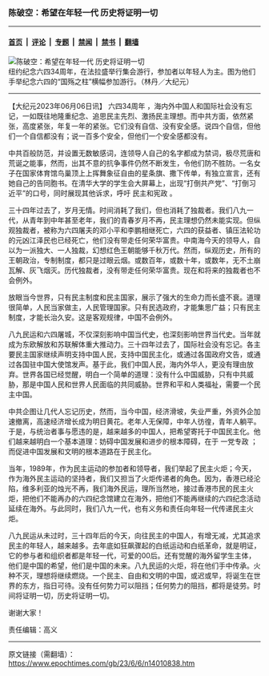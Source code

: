 ### 陈破空：希望在年轻一代 历史将证明一切

---

#### [首页](../../../..?n14010838) &nbsp;|&nbsp; [评论](../../../../../epoch-comment?n14010838) &nbsp;|&nbsp; [专题](../../../../../epoch-special?n14010838) &nbsp;|&nbsp; [禁闻](../../../../../epoch-news?n14010838) &nbsp;|&nbsp; [禁书](../../../../../books?n14010838) &nbsp;|&nbsp; [翻墙](https://github.com/gfw-breaker/nogfw/blob/master/README.md?n14010838)


<div><img alt="陈破空：希望在年轻一代 历史将证明一切" class="attachment-djy_600_400 size-djy_600_400 wp-post-image" src="https://i.epochtimes.com/assets/uploads/2023/06/id14010848-166601-.jpeg"/>
<div class="caption">
 纽约纪念六四34周年，在法拉盛举行集会游行，参加者以年轻人为主。图为他们手举纪念六四的“国殇之柱”横幅参加游行。（林丹／大纪元）
</div></div><hr/><div class="post_content" id="artbody" itemprop="articleBody">
 <!-- article content begin -->
 <p>
  【大纪元2023年06月06日讯】
  <ok href="https://www.epochtimes.com/gb/tag/%E5%85%AD%E5%9B%9B34%E5%91%A8%E5%B9%B4.html">
   六四34周年
  </ok>
  ，海内外中国人和国际社会没有忘记，一如既往地隆重纪念、追思民主先烈、激扬民主理想。而中共方面，依然紧张，高度紧张，年复一年的紧张。它们没有自信、没有安全感。说四个自信，但他们一个自信都没有；说一百多个安全，但他们一个安全感都没有。
 </p>
 <p>
  中共百般防范，并设置无数敏感词，连领导人自己的名字都成为禁词，极尽荒唐和荒诞之能事，然而，出其不意的抗争事件仍然不断发生，令他们防不胜防。一名女子在国家体育馆鸟巢顶上上挥舞象征自由的星条旗、撒下传单，有独立宣言，还有她自己的告同胞书。在清华大学的学生会大屏幕上，出现“打倒共产党”、“打倒习近平”的口号，同时展现其他诉求，呼吁
  <ok href="https://www.epochtimes.com/gb/tag/%E6%B0%91%E4%B8%BB%E5%92%8C%E5%AE%AA%E6%94%BF.html">
   民主和宪政
  </ok>
  。
 </p>
 <p>
  三十四年过去了，岁月无情。时间消耗了我们，但也消耗了独裁者。我们八九一代，从青年到中年甚至老年，我们的青春岁月不再，民主理想仍然未能实现。但纵观独裁者，被称为六四屠夫的邓小平和李鹏相继死亡，六四的获益者、镇压法轮功的元凶江泽民也已经死亡，他们没有带走任何荣华富贵。中南海今天的领导人，自以为一派独大、一人独裁，幻想红色王朝能够千秋万代。然而，纵观历史，所有的王朝政治，专制制度，都只是过眼云烟。或数百年，或数十年，或数年，无不土崩瓦解、灰飞烟灭。历代独裁者，没有带走任何荣华富贵。现在和将来的独裁者也不会例外。
 </p>
 <p>
  放眼当今世界，只有民主制度和民主国家，展示了强大的生命力而长盛不衰。道理很简单，人民当家做主，人民管理国家。只有民选政府，才能集思广益；只有民主制度，才能长治久安。这是客观规律，中国不会例外。
 </p>
 <p>
  八九民运和六四屠城，不仅深刻影响中国当代史，也深刻影响世界当代史。当年就成为东欧解放和苏联解体重大推动力。三十四年过去了，国际社会没有忘记。各主要民主国家继续声明支持中国人民，支持中国民主化，或通过各国政府文告，或通过各国驻中国大使馆发声。基于此，我们中国人民，海内外华人，更没有理由放弃。世界各国已经觉醒，明白一个简单的道理：没有什么中国威胁，只有中共威胁，那是中国人民和世界人民面临的共同威胁。世界和平和人类福祉，需要一个民主中国。
 </p>
 <p>
  中共企图让几代人忘记历史，然而，当今中国，经济滑坡，失业严重，外资外企加速撤离，高速经济增长成为明日黄花。老年人无保障，中年人彷徨，青年人躺平。于是，与统治者事与愿违的是，越来越多的中国人，把希望寄托于中国民主化。他们越来越明白一个基本道理：妨碍中国发展和进步的根本障碍，在于
  <ok href="https://www.epochtimes.com/gb/tag/%E4%B8%80%E5%85%9A%E4%B8%93%E6%94%BF.html">
   一党专政
  </ok>
  ；而促进中国发展和文明的根本道路在于民主化。
 </p>
 <p>
  当年，1989年，作为民主运动的参加者和领导者，我们举起了民主火炬；今天，作为海外民主运动的坚持者，我们又担当了火炬传递者的角色。因为，香港已经沦陷，维多利亚的烛光不再，我们海外民运，理所当然地，接过香港市民的民主火炬，把他们不能再办的六四纪念馆建立在海外，把他们不能再继续的六四纪念活动延续在海外。与此同时，我们八九一代，也有义务和责任向年轻一代传递民主火炬。
 </p>
 <p>
  八九民运从未过时，三十四年后的今天，向往民主的中国人，有增无减，尤其追求民主的年轻人，越来越多。去年底如狂飙骤起的白纸运动和白纸革命，就是明证，它的参与者和组织者都是年轻一代，可爱的00后。还有觉醒的海外留学生主体，他们是中国的希望，他们是中国的未来。八九民运的火炬，将在他们手中传承。火种不灭，理想将继续燃烧。一个民主、自由和文明的中国，或迟或早，将诞生在世界的东方，指日可待。没有任何势力可以阻挡；任何势力的阻挡，都将是徒劳。时间将证明一切，历史将证明一切。
 </p>
 <p>
  谢谢大家！
 </p>
 <p>
  责任编辑：高义
 </p>
 <!-- article content end -->
 <div id="below_article_ad">
 </div>
</div>


---

原文链接（需翻墙）：https://www.epochtimes.com/gb/23/6/6/n14010838.htm